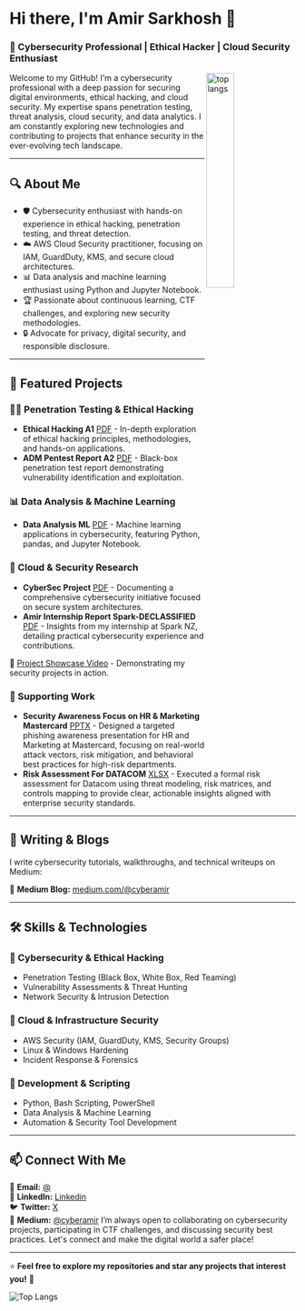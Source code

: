# Hi there, I'm Amir Sarkhosh 👋

### 🚀 Cybersecurity Professional | Ethical Hacker | Cloud Security Enthusiast
<img alt="top langs" align="right" width="31.1%" src="https://github-readme-stats.vercel.app/api/top-langs/?username=KingAlAmir&layout=compact"/>
Welcome to my GitHub! I'm a cybersecurity professional with a deep passion for securing digital environments, ethical hacking, and cloud security. My expertise spans penetration testing, threat analysis, cloud security, and data analytics. I am constantly exploring new technologies and contributing to projects that enhance security in the ever-evolving tech landscape.

---

## 🔍 About Me
- 🛡️ Cybersecurity enthusiast with hands-on experience in ethical hacking, penetration testing, and threat detection.
- ☁️ AWS Cloud Security practitioner, focusing on IAM, GuardDuty, KMS, and secure cloud architectures.
- 📊 Data analysis and machine learning enthusiast using Python and Jupyter Notebook.
- 🏆 Passionate about continuous learning, CTF challenges, and exploring new security methodologies.
- 🔒 Advocate for privacy, digital security, and responsible disclosure.

---

## 📂 Featured Projects
### 🏴‍☠️ Penetration Testing & Ethical Hacking
- **Ethical Hacking A1** [PDF](https://github.com/KingAlAmir/portfolio/blob/main/Amir%20--%20HTCS6705_EthicalHacking_A1.pdf) - In-depth exploration of ethical hacking principles, methodologies, and hands-on applications.
- **ADM Pentest Report A2** [PDF](https://github.com/KingAlAmir/portfolio/blob/main/ADM_Pentest_Report.pdf) - Black-box penetration test report demonstrating vulnerability identification and exploitation.

### 📊 Data Analysis & Machine Learning
- **Data Analysis ML** [PDF](https://github.com/KingAlAmir/portfolio/blob/main/Amir_Data-Analysis_ML.pdf) - Machine learning applications in cybersecurity, featuring Python, pandas, and Jupyter Notebook.

### 🔐 Cloud & Security Research
- **CyberSec Project** [PDF](https://github.com/KingAlAmir/portfolio/blob/main/Amir_Sarkhosh_CyberSecProject.pdf) - Documenting a comprehensive cybersecurity initiative focused on secure system architectures.
- **Amir Internship Report Spark-DECLASSIFIED** [PDF](https://github.com/KingAlAmir/portfolio/blob/main/Amir_Sarkhosh_Internship_Report_Spark-DECLASSIFIED.pdf) - Insights from my internship at Spark NZ, detailing practical cybersecurity experience and contributions.

🎥 [Project Showcase Video](https://youtu.be/tHMTwIGGiOE) - Demonstrating my security projects in action.

### 🧰 Supporting Work
- **Security Awareness Focus on HR & Marketing Mastercard** [PPTX](https://github.com/KingAlAmir/portfolio/blob/main/Improving%20Security%20Awareness_%20Focus%20on%20HR%20%26%20Marketing%20Mastercard.pptx) - Designed a targeted phishing awareness presentation for HR and Marketing at Mastercard, focusing on real-world attack vectors, risk mitigation, and behavioral best practices for high-risk departments.
- **Risk Assessment For DATACOM** [XLSX](https://github.com/KingAlAmir/portfolio/blob/main/Risk%20Assessment%20Amir%20Sarkhosh%20DATACOM.xlsx) - Executed a formal risk assessment for Datacom using threat modeling, risk matrices, and controls mapping to provide clear, actionable insights aligned with enterprise security standards.
---

## 📝 Writing & Blogs
I write cybersecurity tutorials, walkthroughs, and technical writeups on Medium:

🔗 **Medium Blog:** [medium.com/@cyberamir](https://medium.com/@cyberamir/)

---

## 🛠️ Skills & Technologies
### 🔹 Cybersecurity & Ethical Hacking
- Penetration Testing (Black Box, White Box, Red Teaming)
- Vulnerability Assessments & Threat Hunting
- Network Security & Intrusion Detection

### 🔹 Cloud & Infrastructure Security
- AWS Security (IAM, GuardDuty, KMS, Security Groups)
- Linux & Windows Hardening
- Incident Response & Forensics

### 🔹 Development & Scripting
- Python, Bash Scripting, PowerShell
- Data Analysis & Machine Learning
- Automation & Security Tool Development

---

## 📫 Connect With Me
📧 **Email:** [@](mailto:cyberamirx@gmail.com)  
🔗 **LinkedIn:** [Linkedin](https://www.linkedin.com/in/cyberamir/)  
🐦 **Twitter:** [X](https://x.com/CyberAmirx)  
📝 **Medium:** [@cyberamir](https://medium.com/@cyberamir/)
I’m always open to collaborating on cybersecurity projects, participating in CTF challenges, and discussing security best practices. Let's connect and make the digital world a safer place!

---

⭐ **Feel free to explore my repositories and star any projects that interest you!** 🚀

![Top Langs](https://github-readme-stats.vercel.app/api/top-langs/?username=KingAlAmir&langs_count=10)
